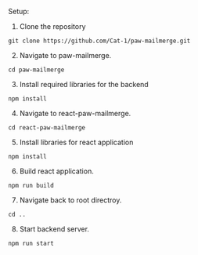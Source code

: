Setup:

1. Clone the repository

```
git clone https://github.com/Cat-1/paw-mailmerge.git
```

2. Navigate to paw-mailmerge.

```
cd paw-mailmerge
```

3. Install required libraries for the backend

```
npm install
```

4. Navigate to react-paw-mailmerge.

```
cd react-paw-mailmerge
```

5. Install libraries for react application

```
npm install
```

6. Build react application.

```
npm run build 
```

7. Navigate back to root directroy.

```
cd ..
```

8. Start backend server.

```
npm run start
```
